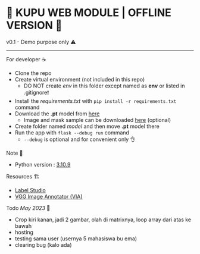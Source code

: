 # 🚧 KUPU WEB MODULE | OFFLINE VERSION 🚧

v0.1 - Demo purpose only ⚠️

---

For developer ☕

- Clone the repo
- Create virtual environment (not included in this repo)
  - DO NOT create _env_ in this folder except named as **env** or listed in .gitignore❗
- Install the _requirements.txt_ with `pip install -r requirements.txt` command
- Download the **.pt** model from [here](https://drive.google.com/file/d/1IyIrCrXVGr_SwnqKClzv62y2g8QnUZis/view?usp=sharing)
  - Image and mask sample can be downloaded [here](https://drive.google.com/drive/folders/128bpdCCcgq91C7l0k3ZeSInM71rWXmw0?usp=sharing) (optional)
- Create folder named _model_ and then move **.pt** model there
- Run the app with `flask --debug run` command
  - `--debug` is optional and for convenient only 👌

Note 📓

- Python version : [3.10.9](https://www.python.org/downloads/release/python-3109/)

Resources 🏗️

- [Label Studio](https://labelstud.io/)
- [VGG Image Annotator (VIA)](https://www.robots.ox.ac.uk/~vgg/software/via/)

Todo _May 2023_ 👷

- Crop kiri kanan, jadi 2 gambar, olah di matrixnya, loop array dari atas ke bawah
- hosting
- testing sama user (usernya 5 mahasiswa bu ema)
- clearing bug (kalo ada)
